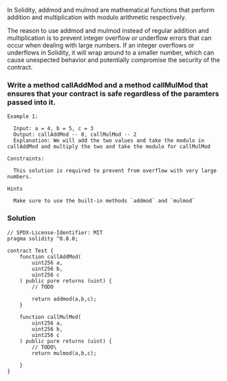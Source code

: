 In Solidity, addmod and mulmod are mathematical functions that perform addition and multiplication with modulo arithmetic respectively.

The reason to use addmod and mulmod instead of regular addition and multiplication is to prevent integer overflow or underflow errors that can occur when dealing with large numbers. If an integer overflows or underflows in Solidity, it will wrap around to a smaller number, which can cause unexpected behavior and potentially compromise the security of the contract.

### Write a method callAddMod and a method callMulMod that ensures that your contract is safe regardless of the paramters passed into it.

```
Example 1:

  Input: a = 4, b = 5, c = 3
  Output: callAddMod -- 0, callMulMod -- 2
  Explanation: We will add the two values and take the modulo in callAddMod and multiply the two and take the modulo for callMulMod

Constraints:

  This solution is required to prevent from overflow with very large numbers.

Hints

  Make sure to use the built-in methods `addmod` and `mulmod`
```

### Solution

```
// SPDX-License-Identifier: MIT
pragma solidity ^0.8.0;

contract Test {
    function callAddMod(
        uint256 a,
        uint256 b,
        uint256 c
    ) public pure returns (uint) {
        // TODO
        
        return addmod(a,b,c);
    }

    function callMulMod(
        uint256 a,
        uint256 b,
        uint256 c
    ) public pure returns (uint) {
        // TODO\
        return mulmod(a,b,c);
        
    }
}
```
